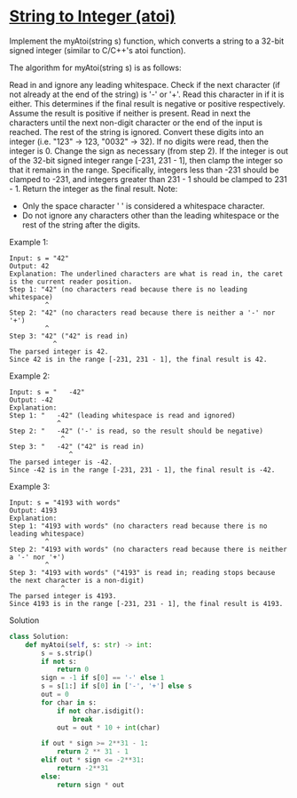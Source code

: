 # [String to Integer (atoi)](https://leetcode.com/problems/string-to-integer-atoi/description/)

Implement the myAtoi(string s) function, which converts a string to a 32-bit signed integer (similar to C/C++'s atoi 
function).

The algorithm for myAtoi(string s) is as follows:

Read in and ignore any leading whitespace.
Check if the next character (if not already at the end of the string) is '-' or '+'. Read this character in if it is 
either. This determines if the final result is negative or positive respectively. Assume the result is positive if 
neither is present.
Read in next the characters until the next non-digit character or the end of the input is reached. The rest of the 
string is ignored.
Convert these digits into an integer (i.e. "123" -> 123, "0032" -> 32). If no digits were read, then the integer is 0. 
Change the sign as necessary (from step 2).
If the integer is out of the 32-bit signed integer range [-231, 231 - 1], then clamp the integer so that it remains in 
the range. Specifically, integers less than -231 should be clamped to -231, and integers greater than 231 - 1 should be 
clamped to 231 - 1.
Return the integer as the final result.
Note:

- Only the space character ' ' is considered a whitespace character.
- Do not ignore any characters other than the leading whitespace or the rest of the string after the digits.

Example 1:
```
Input: s = "42"
Output: 42
Explanation: The underlined characters are what is read in, the caret is the current reader position.
Step 1: "42" (no characters read because there is no leading whitespace)
         ^
Step 2: "42" (no characters read because there is neither a '-' nor '+')
         ^
Step 3: "42" ("42" is read in)
           ^
The parsed integer is 42.
Since 42 is in the range [-231, 231 - 1], the final result is 42.
```
Example 2:
```
Input: s = "   -42"
Output: -42
Explanation:
Step 1: "   -42" (leading whitespace is read and ignored)
            ^
Step 2: "   -42" ('-' is read, so the result should be negative)
             ^
Step 3: "   -42" ("42" is read in)
               ^
The parsed integer is -42.
Since -42 is in the range [-231, 231 - 1], the final result is -42.
```
Example 3:
```
Input: s = "4193 with words"
Output: 4193
Explanation:
Step 1: "4193 with words" (no characters read because there is no leading whitespace)
         ^
Step 2: "4193 with words" (no characters read because there is neither a '-' nor '+')
         ^
Step 3: "4193 with words" ("4193" is read in; reading stops because the next character is a non-digit)
             ^
The parsed integer is 4193.
Since 4193 is in the range [-231, 231 - 1], the final result is 4193.
```
Solution
```python
class Solution:
    def myAtoi(self, s: str) -> int:
        s = s.strip()
        if not s:
            return 0
        sign = -1 if s[0] == '-' else 1
        s = s[1:] if s[0] in ['-', '+'] else s
        out = 0
        for char in s:
            if not char.isdigit():
                break
            out = out * 10 + int(char)

        if out * sign >= 2**31 - 1:
            return 2 ** 31 - 1
        elif out * sign <= -2**31:
            return -2**31
        else:
            return sign * out
        
```